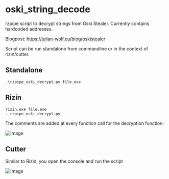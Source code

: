 # oski_string_decode

rzpipe script to decrypt strings from Oski Stealer. Currently contains hardcoded addresses. 

Blogpost: https://julian-wolf.eu/blog/oskistealer

Script can be run standalone from commandline or in the context of rizin/cutter.

## Standalone

    .\rzpipe_oski_decrypt.py file.exe

## Rizin

    rizin.exe file.exe
    . rzpipe_oski_decrypt.py
 

The comments are added at every function call for the decryption function:

![image](https://user-images.githubusercontent.com/5237525/174033435-837059f9-00a8-44ad-9bbb-93e7b3cc70cb.png)


## Cutter

Similar to Rizin, you open the console and run the script

![image](https://user-images.githubusercontent.com/5237525/174033681-bde0a793-8eb2-485c-ac49-a826cd85f987.png)
